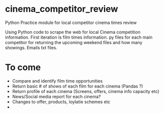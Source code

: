 # cinema_competitor_review
Python Practice module for local competitor cinema times review

Using Python code to scrape the web for local Cinema competition information. 
First iteration is film times information. py files for each main competitor for returning the upcoming weekend files and how many showings. Emails txt files. 

# To come
- Compare and identify film time opportunities
- Return basic # of shows of each film for each cinema (Pandas ?)
- Return profile of each cinema (Screens, offers, cinema info capacity etc)
- News/Social media report for each cinema?
- Changes to offer, products, loylatie schemes etc
- 
